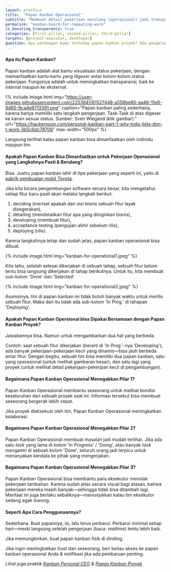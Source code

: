 ```yaml
---
layout: practice
title:  "Papan Kanban Operasional"
subtitle: "Membuat detail pekerjaan berulang (operasional) jadi transparan ke semua, sehingga kecepatan kolaborasi dan rasa percaya bisa meningkat."
permalink: "kanban-board-for-repeating-work"
is_boosting_transparency: true
categories: [first-pillar, second-pillar, third-pillar]
targets: [project-executor, developer]
question: Apa pandangan kamu terhadap papan kanban proyek? Ada pengalaman?
---
```


#### Apa itu Papan Kanban?

Papan kanban adalah alat bantu visualisasi status pekerjaan, dengan memanfaatkan kartu-kartu yang digeser antar kolom-kolom status pekerjaan. Fungsinya adalah untuk meningkatkan transparansi, baik ke internal maupun ke eksternal.

{% include image.html 
    img="https://user-images.githubusercontent.com/2253841/61527448-a558be80-aa46-11e9-9d65-9ca4e6713391.png"
    caption="Papan kanban paling sederhana, karena hanya memiliki satu langkah pengerjaan. Task-Task di atas digeser ke kanan sesuai status. Sumber: Sven Wiegand (klik gambar)."
    url="https://hackernoon.com/personal-kanban-part-1-why-todo-lists-don-t-work-3b5c6dc78708"
    max-width="500px"
    %}

Langsung terlihat kalau papan kanban bisa dimanfaatkan oleh individu maupun tim.

#### Apakah Papan Kanban Bisa Dimanfaatkan untuk Pekerjaan Operasional yang Langkahnya Pasti & Berulang?

Bisa. Justru papan kanban lahir di tipe pekerjaan yang seperti ini, yaitu di [pabrik pembuatan mobil Toyota](https://www.wikiwand.com/en/Kanban). 

Jika kita bicara pengembangan software secara besar, kita mengetahui setiap fitur baru pasti akan melalui langkah berikut:

1. deciding (meriset apakah dari sisi bisnis sebuah fitur layak disegerakan),
2. detailing (mendetailkan fitur apa yang diinginkan bisnis),
3. developing (membuat fitur),
4. acceptance testing (pengujian akhir sebelum rilis),
5. deploying (rilis).

Karena langkahnya tetap dan sudah jelas, papan kanban operasional bisa dibuat.

{% include image.html
    img="kanban-for-operational1.jpeg"
    %}

Kita tahu, setelah selesai dikerjakan di sebuah tahap, sebuah fitur belum tentu bisa langsung dikerjakan di tahap berikutnya. Untuk itu, kita membuat sub-kolom 'Done' dan 'Selected'.

{% include image.html
    img="kanban-for-operational2.jpeg"
    %}

Asumsinya, tim di papan kanban ini tidak butuh banyak waktu untuk merilis sebuah fitur. Maka dari itu tidak ada sub-kolom 'In Prog.' di tahapan 'Deploying'.

#### Apakah Papan Kanban Opersional bisa Dipakai Bersamaan dengan Papan Kanban Proyek?

Jawabannya bisa. Namun untuk mengambarkan dua hal yang berbeda.

Contoh: saat sebuah fitur dikerjakan (berarti di 'In Prog.'-nya 'Developing'), ada banyak pekerjaan-pekerjaan kecil yang dinamis&mdash;bisa jauh berbeda antar fitur. Dengan begitu, sebuah tim bisa memiliki dua papan kanban, satu yang operasional (untuk melihat gambaran besar), dan satu lagi yang proyek (untuk melihat detail pekerjaan-pekerjaan kecil di pengambangan).

#### Bagaimana Papan Kanban Operasional Menegakkan Pilar 1?

Papan Kanban Operasional membantu seseorang untuk melihat kondisi keseluruhan dari sebuah proyek saat ini. Informasi tersebut bisa membuat seseorang bergerak lebih cepat.

Jika proyek dieksekusi oleh tim, Papan Kanban Operasional meningkatkan kolaborasi.

#### Bagaimana Papan Kanban Operasional Menegakkan Pilar 2?

Papan Kanban Operasional membuat masalah jadi mudah terlihat. Jika ada satu _task_ yang lama di kolom 'In Progress' / 'Doing', atau banyak _task_ mengantri di sebuah kolom 'Done', seluruh orang jadi terpicu untuk menanyakan kendala ke pihak yang mengerjakan.

#### Bagaimana Papan Kanban Operasional Menegakkan Pilar 3?

Papan Kanban Operasional bisa membantu para eksekutor menolak pekerjaan tambahan. Karena sudah jelas secara visual bagi atasan, bahwa pekerjaan mereka masih banyak&mdash;sehingga tidak bisa ditambah lagi. Manfaat ini juga berlaku sebaliknya&mdash;menunjukkan kalau tim eksekutor sedang agak lowong.

#### Seperti Apa Cara Penggunaannya?

Sederhana. Buat papannya, isi, lalu terus perbarui. Perbarui minimal setiap hari&mdash;meski langsung setelah pengerjaan (baca: _realtime_) tentu lebih baik.

Jika memungkinkan, buat papan kanban fisik di dinding.

Jika ingin meningkatkan _trust_ dari seseorang, beri beliau akses ke papan kanban operasional Anda & notifikasi jika ada pembaruan penting.

_Lihat juga praktik [Kanban Personal CEO](/ceos-personal-kanban) & [Papan Kanban Proyek](/kanban-board-for-a-project)_